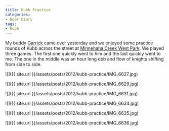 ```yaml
---
title: Kubb Practice
categories:
- Dear Diary
tags:
- Kubb
---
```


My buddy [Garrick](http://garrickvanburen.com/) came over yesterday and we enjoyed some practice rounds of Kubb across the street at [Minnehaha Creek West Park](http://www.minneapolisparks.org/default.asp?PageID=4&parkid=496). We played three games. The first one quickly went to him and the last quickly went to me. The one in the middle was an hour long ebb and flow of knights shifting from side to side.

![]({{ site.url }}/assets/posts/2012/kubb-practice/IMG_6627.jpg)

![]({{ site.url }}/assets/posts/2012/kubb-practice/IMG_6629.jpg)

![]({{ site.url }}/assets/posts/2012/kubb-practice/IMG_6631.jpg)

![]({{ site.url }}/assets/posts/2012/kubb-practice/IMG_6634.jpg)

![]({{ site.url }}/assets/posts/2012/kubb-practice/IMG_6635.jpg)

![]({{ site.url }}/assets/posts/2012/kubb-practice/IMG_6636.jpg)



